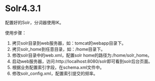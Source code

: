 # Solr4.3.1
配置好的Solr，分词器使用IK。

使用步骤：
1. 拷贝solr目录到web服务器，如：tomcat的webapp目录下。
2. 拷贝solr_home到任意目录，如：/home目录下。
3. 修改solr目录中的web.xml，配置solr home的路径为:/home/solr_home。
4. 启动web服务器，访问:http://localhost:8080/solr即可看到solr后台页面。
5. 根据业务配置索引字段，在schema.xml文件中。
6. 修改solr_config.xml，配置索引提交的频率。
